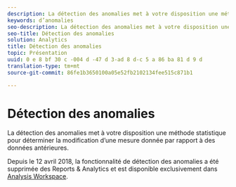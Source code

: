 ```yaml
---
description: La détection des anomalies met à votre disposition une méthode statistique pour déterminer la modification d’une mesure donnée par rapport à des données antérieures.
keywords: d’anomalies
seo-description: La détection des anomalies met à votre disposition une méthode statistique pour déterminer la modification d’une mesure donnée par rapport à des données antérieures.
seo-title: Détection des anomalies
solution: Analytics
title: Détection des anomalies
topic: Présentation
uuid: 0 e 8 bf 30 c -004 d -47 d 3-ad 8 d-c 5 a 86 ba 81 d 9 d
translation-type: tm+mt
source-git-commit: 86fe1b3650100a05e52fb2102134fee515c871b1

---
```



# Détection des anomalies

La détection des anomalies met à votre disposition une méthode statistique pour déterminer la modification d’une mesure donnée par rapport à des données antérieures.

Depuis le 12 avril 2018, la fonctionnalité de détection des anomalies a été supprimée des Reports &amp; Analytics et est disponible exclusivement dans [Analysis Workspace](https://marketing.adobe.com/resources/help/en_US/analytics/analysis-workspace/virtual-analyst.html).
